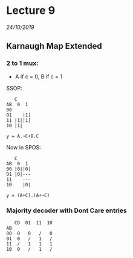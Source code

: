 # Lecture 9
*24/10/2019*

## Karnaugh Map Extended
### 2 to 1 mux:
- A if c = 0, B if c = 1


SSOP:
```
   C
AB  0  1
00  
01    |1|
11 |1||1|
10 |1|  

y = A.¬C+B.C
```
Now in SPOS:
```
   C
AB  0  1
00 |0||0|
01 |0|---
11    ---
10    |0|

y = (A+C).(A+¬C)
```

### Majority decoder with Dont Care entries
```
   CD  01  11  10
AB  
00  0   0   /   0
01  0   /   1   /
11  /   1   1   1
10  0   /   1   /
```

